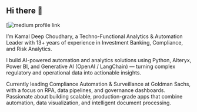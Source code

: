 ## Hi there 👋

[![medium profile link](https://www.linkedin.com/in/kamaldeep-choudhary-bb973934b/)

 I’m Kamal Deep Choudhary, a Techno-Functional Analytics & Automation Leader with 13+ years of experience in Investment Banking, Compliance, and Risk Analytics.

I build AI-powered automation and analytics solutions using Python, Alteryx, Power BI, and Generative AI (OpenAI / LangChain) — turning complex regulatory and operational data into actionable insights.

Currently leading Compliance Automation & Surveillance at Goldman Sachs, with a focus on RPA, data pipelines, and governance dashboards. Passionate about building scalable, production-grade apps that combine automation, data visualization, and intelligent document processing.

<!--
**kamaldeep786/kamaldeep786** is a ✨ _special_ ✨ repository because its `README.md` (this file) appears on your GitHub profile.

Here are some ideas to get you started:

- 🔭 I’m currently working on ...
- 🌱 I’m currently learning ...
- 👯 I’m looking to collaborate on ...
- 🤔 I’m looking for help with ...
- 💬 Ask me about ...
- 📫 How to reach me: ...
- 😄 Pronouns: ...
- ⚡ Fun fact: ...
-->
